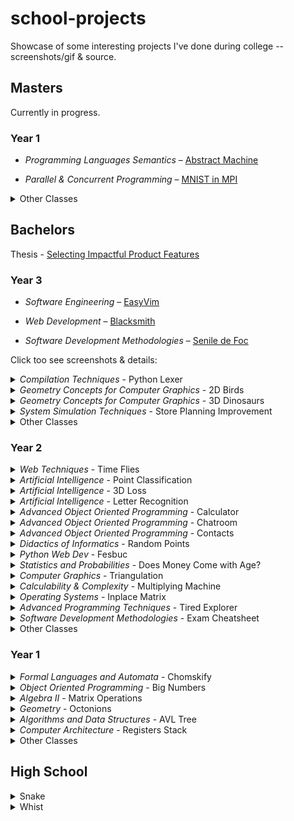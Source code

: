# school-projects

Showcase of some interesting projects I've done during college -- screenshots/gif & source.

## Masters

Currently in progress.

### Year 1
- _Programming Languages Semantics_ – [Abstract Machine](https://github.com/stefan1niculae/abstract-machine)

- _Parallel & Concurrent Programming_ – [MNIST in MPI](https://github.com/stefan1niculae/mnist-in-mpi)


<details><summary>Other Classes</summary>
<li> Data Mining </li>
<li> Natural Language Processing </li>
<li> Information Retrieval </li>
<li> Advanced Algorithms & Data Structures </li>
<li> Implementing Concurrency in Programming Languages </li>
<li> Evaluating Informational Systems </li>
</details>

## Bachelors

Thesis - [Selecting Impactful Product Features](https://github.com/stefan1niculae/undergrad-thesis)

### Year 3
  - _Software Engineering_ – [EasyVim](https://github.com/stefan1niculae/easyVim)

  - _Web Development_ – [Blacksmith](https://github.com/stefan1niculae/blacksmith)

  - _Software Development Methodologies_ – [Senile de Foc](https://github.com/stefan1niculae/senile-de-foc)

Click too see screenshots & details:

  <details><summary><i>Compilation Techniques</i> - Python Lexer</summary>

  `Python` Syntactical lexer for Python, from scratch.
  ![PyLex](Bachelors%20Year3/Python%20Lexer/screenshot.png)
  Automaton diagram ([full-size](https://raw.githubusercontent.com/stefan1niculae/school-projects/master/Python%20Lexer/DFA%20diagram.png)):
  ![DFA](Bachelors%20Year3/Python%20Lexer/DFA%20diagram.png)
  </details>
  <details><summary><i>Geometry Concepts for Computer Graphics</i> - 2D Birds</summary>

  `OpenGL` Birds (that look like bats) which move on a mouse-defined path.
  ![demo](Bachelors%20Year3/Birds/demo.gif)
  </details>
  <details><summary><i>Geometry Concepts for Computer Graphics</i> - 3D Dinosaurs</summary>

  `OpenGL` Dinosaurs in a lighted scene which can be observed by flying around.
  ![screenshot](Bachelors%20Year3/Dinosaurs/screenshot.png)
  </details>
  <details><summary><i>System Simulation Techniques</i> - Store Planning Improvement</summary>

  `GPSS` Simulation for a real food store with the goal of improving lunch-time customer flow. 🇷🇴
  ![screenshot](Bachelors%20Year3/Store%20Planning%20Improvement/screenshot.png)
  </details>
  <details><summary>Other Classes</summary>
  <li> Declarative Programming </li>
  <li> Numerical Analysis </li>
  <li> (Mathematical) Optimization Techniques </li>
  <li> Partial Derivatives and Differential Equations </li>
  <li> Database Management Systems </li>
  </details>

### Year 2
  <details><summary><i>Web Techniques</i> - Time Flies</summary>

  `JavaScript` Game in which you catch as many hourglasses as you can. The more you catch, the faster they come.
  ![Menu](Bachelors%20Year2/Time%20Flies/start%20screenshot.png)
  ![Game](Bachelors%20Year2/Time%20Flies/game%20screenshot.png)
  </details>
  <details><summary><i>Artificial Intelligence</i> - Point Classification</summary>

  `Matlab` Perceptron implementation for 2D-points classification.
  ![demo](Bachelors%20Year2/Perceptron/demo.gif)
  </details>
  <details><summary><i>Artificial Intelligence</i> - 3D Loss</summary>

  `Matlab` Visualization of loss function for three parameters.
  ![screenshot](Bachelors%20Year2/Loss/screenshot.png)
  </details>
  <details><summary><i>Artificial Intelligence</i> - Letter Recognition</summary>

  `Matlab` Noisy letters recognized using the Neural Network Toolbox.
  ![screenshot](Bachelors%20Year2/Letter%20Recognition/screenshot.png)
  </details>
  <details><summary><i>Advanced Object Oriented Programming</i> - Calculator</summary>

  `Java` Simple calculator functions using a client-server architecture.
  ![Calculator](Bachelors%20Year2/Calculator/screenshot.png)
  </details>
  <details><summary><i>Advanced Object Oriented Programming</i> - Chatroom</summary>

  `Java` Features broadcast and peer-to-peer cross-process communication.
  ![Client](Bachelors%20Year2/Chatroom/screenshot.png)
  </details>
  <details><summary><i>Advanced Object Oriented Programming</i> - Contacts</summary>

  `JSP` Simple CRUD website for contacts management.
  ![add](Bachelors%20Year2/Contacts/add%20screenshot.png)
  ![search](Bachelors%20Year2/Contacts/search%20screenshot.png)
  </details>
  <details><summary><i>Didactics of Informatics</i> - Random Points</summary>

  `Latex` Small paper on uniformly generating points inside a polygon. 🇷🇴
  ![screenshot](Bachelors%20Year2/Random%20Points/screenshot.png)
  </details>
  <details><summary><i>Python Web Dev</i> - Fesbuc</summary>

  `Python` Social network clone developed during the end-of-semester hackathon.
  ![screenshot](Bachelors%20Year2/Fesbuc/screenshot.png)
  </details>
  <details><summary><i>Statistics and Probabilities</i> - Does Money Come with Age?</summary>

  `R` Statistical exploration of wether income correlates with age. 🇷🇴
  ![document](Bachelors%20Year2/Does%20Money%20Come%20with%20Age/screenshot.png)
  </details>
  <details><summary><i>Computer Graphics</i> - Triangulation</summary>

  `Java` Checks wether a given point is inside (or on an edge) of a shape via triangulation.
  ![UI](Bachelors%20Year2/Triangulation/screenshot.png)
  </details>
  <details><summary><i>Calculability & Complexity</i> - Multiplying Machine</summary>

  `JFLAP` Turing Machine for multiplying a number by a constant.
  ![screenshot](Bachelors%20Year2/Multiplying%20Machine/screenshot.jpg)
  </details>
  <details><summary><i>Operating Systems</i> - Inplace Matrix</summary>

  `C` Addition or multiplication on matrices read from binary files, without storing them in memory. 🇷🇴
  ![screenshot](Bachelors%20Year2/Inplace%20Matrix/screenshot.png)
  </details>
  <details><summary><i>Advanced Programming Techniques</i> - Tired Explorer</summary>

  `Java` An explorer walks from the top of the map to the bottom. Each cell requires a certain amount of effort. Greedy implementation to find the optimal path — with matrix visualization.
  ![screenshot](Bachelors%20Year2/Tired%20Explorer/screenshot.png)
  </details>
  <details><summary><i>Software Development Methodologies</i> - Exam Cheatsheet</summary>
  
  Managed to fit the entire material in just under three pages.
  ![screenshot](Bachelors%20Year2/Methodologies%20Cheatsheet/screenshot.png)
  </details>
  <details><summary>Other Classes</summary>
  <li> Calculability & Complexity </li>
  <li> Logic Programming </li>
  <li> Databases </li>
  </details>

### Year 1
  <details><summary><i>Formal Languages and Automata</i> - Chomskify</summary>

  `C++` Transform a Context-Free Grammar into Chomsky Normal-Form. 🇷🇴
  ![screenshot](Bachelors%20Year1/Chomskify/screenshot.png)
  </details>
  <details><summary><i>Object Oriented Programming</i> - Big Numbers</summary>

  `C++` Data structure and operations for big integer and real numbers. 🇷🇴
  ![screenshot](Bachelors%20Year1/Big%20Numbers/screenshot.png)
  </details>
  <details><summary><i>Algebra II</i> - Matrix Operations</summary>

  `C++` Row-wise operations including Polynomial arithmetic, for calculating the Jacobian matrix. 🇷🇴
  ![screenshot](Bachelors%20Year1/Algebra%20II/screenshot.png)
  </details>
  <details><summary><i>Geometry</i> - Octonions</summary>

  Essay on Octonions and Cayley's Algebra. 🇷🇴
  ![screenshot](Bachelors%20Year1/Octonions/screenshot.png)
  </details>
  <details><summary><i>Algorithms and Data Structures</i> - AVL Tree</summary>

  `C++` Binary Search Tree balancing with graphic representation.
  ![screenshot](Bachelors%20Year1/AVL%20Tree/screenshot.png)
  </details>
  <details><summary><i>Computer Architecture</i> - Registers Stack</summary>

  `Assembly` Read/write of a stack data structure implemented in a MIPS simulator. 🇷🇴
  ![screenshot](Bachelors%20Year1/Registers%20Stack/screenshot.png)
  </details>
  <details><summary>Other Classes</summary>
    <li> Graph Theory </li>
    <li> Mathematical and Computational Logic </li>
    <li> Mathematical Analysis/Calculus </li>
    <li> (Linear) Algebra </li>
    <li> Procedural Programming </li>
    <li> Psychopedagogy (years 1 - 2) </li>
  </details>


## High School
  <details><summary>Snake</summary>

  `C++` Moves once per second, opens its mouth and loves special food. 🇷🇴
  ![Snake](Highschool/Snake/screenshot.png)
  </details>
  <details><summary>Whist</summary>

  `C++` Helps you with the arithmetics needed for the card game _Whist_. 🇷🇴
  ![screenshot](Highschool/Whist/screenshot.png)
  </details>
